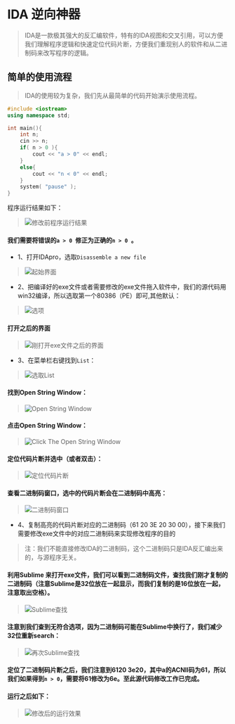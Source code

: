 # IDA 逆向神器
> IDA是一款极其强大的反汇编软件，特有的IDA视图和交叉引用，可以方便我们理解程序逻辑和快速定位代码片断，方便我们重现别人的软件和从二进制码来改写程序的逻辑。
## 简单的使用流程
>IDA的使用较为复杂，我们先从最简单的代码开始演示使用流程。
```C++
#include <iostream>
using namespace std;

int main(){
	int n;
	cin >> n;
	if( n > 0 ){
		cout << "a > 0" << endl;
	}
	else{
		cout << "n < 0" << endl;
	}
	system( "pause" );
}
```
程序运行结果如下：
>![修改前程序运行结果](https://github.com/cbhust8025/C-Learn/blob/master/IDA/pngFiles/READMEPNG/0.png)  
#### 我们需要将错误的```a > 0 ```修正为正确的```n > 0 ```。
* 1、打开IDApro，选取```Disassemble a new file```  
>![起始界面](https://github.com/cbhust8025/C-Learn/blob/master/IDA/pngFiles/READMEPNG/1.png)

* 2、把编译好的exe文件或者需要修改的exe文件拖入软件中，我们的源代码用win32编译，所以选取第一个80386（PE）即可,其他默认：  
>![选项](https://github.com/cbhust8025/C-Learn/blob/master/IDA/pngFiles/READMEPNG/2.png)  
#### 打开之后的界面  
>![刚打开exe文件之后的界面](https://github.com/cbhust8025/C-Learn/blob/master/IDA/pngFiles/READMEPNG/3.png)  

* 3、在菜单栏右键找到```List```：
>![选取List](https://github.com/cbhust8025/C-Learn/blob/master/IDA/pngFiles/READMEPNG/4.png)  
#### 找到Open String Window：  
>![Open String Window](https://github.com/cbhust8025/C-Learn/blob/master/IDA/pngFiles/READMEPNG/5.png)  
#### 点击Open String Window：
>![Click The Open String Window](https://github.com/cbhust8025/C-Learn/blob/master/IDA/pngFiles/READMEPNG/6.png)  
#### 定位代码片断并选中（或者双击）：
>![定位代码片断](https://github.com/cbhust8025/C-Learn/blob/master/IDA/pngFiles/READMEPNG/7.png)  
#### 查看二进制码窗口，选中的代码片断会在二进制码中高亮：  
>![二进制码窗口](https://github.com/cbhust8025/C-Learn/blob/master/IDA/pngFiles/READMEPNG/8.png)

* 4、复制高亮的代码片断对应的二进制码（61 20 3E 20 30 00），接下来我们需要修改exe文件中的对应二进制码来实现修改程序的目的
> 注：我们不能直接修改IDA的二进制码，这个二进制码只是IDA反汇编出来的，与源程序无关。  
#### 利用Sublime 来打开exe文件，我们可以看到二进制码文件，查找我们刚才复制的二进制码（注意Sublime是32位放在一起显示，而我们复制的是16位放在一起，注意取出空格）。
>![Sublime查找](https://github.com/cbhust8025/C-Learn/blob/master/IDA/pngFiles/READMEPNG/9.png)  
#### 注意到我们查到无符合选项，因为二进制码可能在Sublime中换行了，我们减少32位重新search：
>![再次Sublime查找](https://github.com/cbhust8025/C-Learn/blob/master/IDA/pngFiles/READMEPNG/10.png)  
#### 定位了二进制码片断之后，我们注意到6120 3e20，其中a的ACNII码为61，所以我们如果得到```n > 0```，需要将61修改为6e。至此源代码修改工作已完成。
#### 运行之后如下：
>![修改后的运行效果](https://github.com/cbhust8025/C-Learn/blob/master/IDA/pngFiles/READMEPNG/11.png)


